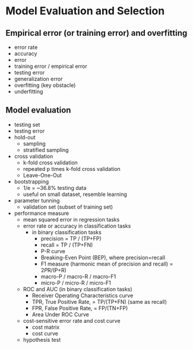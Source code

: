 # Model Evaluation and Selection

## Empirical error (or training error) and overfitting
- error rate
- accuracy
- error
- training error / empirical error
- testing error
- generalization error
- overfitting (key obstacle)
- underfitting

## Model evaluation
- testing set
- testing error
- hold-out
    + sampling
    + stratified sampling
- cross validation
    + k-fold cross validation
    + repeated p times k-fold cross validation
    + Leave-One-Out
- bootstrapping
    + 1/e = ~36.8% testing data
    + useful on small dataset, resemble learning
- parameter tunning
    + validation set (subset of training set)
- performance measure
    + mean squared error in regression tasks
    + error rate or accuracy in classification tasks
        * in binary classification tasks
            - precision = TP / (TP+FP)
            - recall  = TP / (TP+FN)
            - P-R curve
            - Breaking-Even Point (BEP), where precision=recall
            - F1 measure (harmonic mean of precision and recall) = 2*P*R/(P+R)
            - macro-P / macro-R / macro-F1
            - micro-P / micro-R / micro-F1
    + ROC and AUC (in binary classification tasks)
        * Receiver Operating Characteristics curve
        * TPR, True Positive Rate, = TP/(TP+FN) (same as recall)
        * FPR, False Positive Rate, = FP/(TN+FP)
        * Area Under ROC Curve
    + cost-sensitive error rate and cost curve
        * cost matrix
        * cost curve
    + hypothesis test
